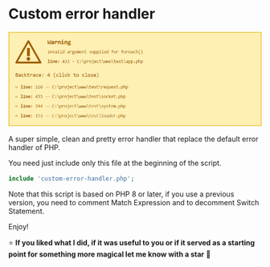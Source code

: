 # Custom error handler

![Custom Error Handler](https://github.com/JaxonRailey/php-custom-error-handler/blob/main/screenshot.png?raw=true)

A super simple, clean and pretty error handler that replace the default error handler of PHP.

You need just include only this file at the beginning of the script.

```php
include 'custom-error-handler.php';
```

Note that this script is based on PHP 8 or later, if you use a previous version, you need to comment Match Expression and to decomment Switch Statement.

Enjoy!

:star: **If you liked what I did, if it was useful to you or if it served as a starting point for something more magical let me know with a star** :green_heart:
